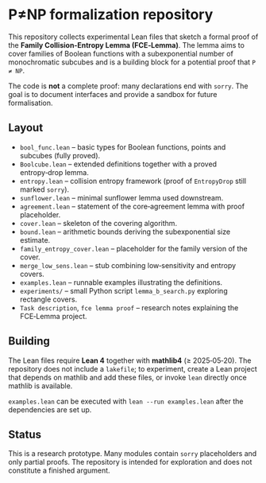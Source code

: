 # P≠NP formalization repository

This repository collects experimental Lean files that sketch a formal proof of the **Family Collision‑Entropy Lemma (FCE‑Lemma)**.  The lemma aims to cover families of Boolean functions with a subexponential number of monochromatic subcubes and is a building block for a potential proof that `P ≠ NP`.

The code is **not** a complete proof: many declarations end with `sorry`.  The goal is to document interfaces and provide a sandbox for future formalisation.

## Layout

* `bool_func.lean` – basic types for Boolean functions, points and subcubes (fully proved).
* `Boolcube.lean` – extended definitions together with a proved entropy‑drop lemma.
* `entropy.lean` – collision entropy framework (proof of `EntropyDrop` still marked `sorry`).
* `sunflower.lean` – minimal sunflower lemma used downstream.
* `agreement.lean` – statement of the core‑agreement lemma with proof placeholder.
* `cover.lean` – skeleton of the covering algorithm.
* `bound.lean` – arithmetic bounds deriving the subexponential size estimate.
* `family_entropy_cover.lean` – placeholder for the family version of the cover.
* `merge_low_sens.lean` – stub combining low‑sensitivity and entropy covers.
* `examples.lean` – runnable examples illustrating the definitions.
* `experiments/` – small Python script `lemma_b_search.py` exploring rectangle covers.
* `Task description`, `fce lemma proof` – research notes explaining the FCE‑Lemma project.

## Building

The Lean files require **Lean 4** together with **mathlib4** (≥ 2025‑05‑20).  The repository does not include a `lakefile`; to experiment, create a Lean project that depends on mathlib and add these files, or invoke `lean` directly once mathlib is available.

`examples.lean` can be executed with `lean --run examples.lean` after the dependencies are set up.

## Status

This is a research prototype.  Many modules contain `sorry` placeholders and only partial proofs.  The repository is intended for exploration and does not constitute a finished argument.
